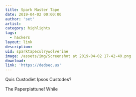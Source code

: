 ```yaml
---
title: Spark Master Tape
date: 2019-04-02 00:00:00
author: 'set'
artist:
category: highlights
tags:
  - hackers
layout: link
description:
uid: sparktapeculrywolverine
image: /assets/img/Screenshot at 2019-04-02 17-42-40.png
download:
link: 'https://dedsec.us'
---
```


Quis Custodiet Ipsos Custodes?

The Paperplattune! While